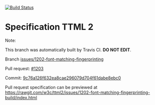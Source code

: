 [![Build Status](https://travis-ci.org/w3c/ttml2.svg?branch=issues/1202-font-matching-fingerprinting)](https://travis-ci.org/w3c/ttml2)


# Specification TTML 2


Note:


This branch was automatically built by Travis CI. <b>DO NOT EDIT</b>.


 Branch [issues/1202-font-matching-fingerprinting](https://github.com/w3c/ttml2/tree/issues/1202-font-matching-fingerprinting)


 Pull request: [#1203](https://github.com/w3c/ttml2/pull/1203)


 Commit: [9c76a126f632ea8cae296079d704f61dabe8ebc0](https://github.com/w3c/ttml2/commit/9c76a126f632ea8cae296079d704f61dabe8ebc0)

Pull request specification can be previewed at https://rawgit.com/w3c/ttml2/issues/1202-font-matching-fingerprinting-build/index.html



